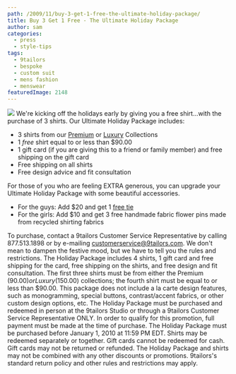 ```yaml
---
path: /2009/11/buy-3-get-1-free-the-ultimate-holiday-package/
title: Buy 3 Get 1 Free - The Ultimate Holiday Package
author: sam
categories: 
  - press
  - style-tips
tags: 
  - 9tailors
  - bespoke
  - custom suit
  - mens fashion
  - menswear
featuredImage: 2148
---
```

[![](http://4.bp.blogspot.com/_RlJ3L7W6dBw/SwMomm00_zI/AAAAAAAAH4w/nhuoX4h_AN4/s320/holiday_20091116.2.jpg)](http://4.bp.blogspot.com/_RlJ3L7W6dBw/SwMomm00_zI/AAAAAAAAH4w/nhuoX4h_AN4/s1600/holiday_20091116.2.jpg) We're kicking off the holidays early by giving you a free shirt...with the purchase of 3 shirts. Our Ultimate Holiday Package includes:

*   3 shirts from our [Premium](http://picasaweb.google.com/9tailors01/9tailorsFabric2009?feat=directlink) or [Luxury](http://picasaweb.google.com/9tailors01/9tailorsLuxuryCollectionFall2009?authkey=Gv1sRgCNnInKfA1tGs5wE&feat=directlink) Collections
*   1 _free_ shirt equal to or less than $90.00
*   1 gift card (if you are giving this to a friend or family member) and free shipping on the gift card
*   Free shipping on all shirts
*   Free design advice and fit consultation

For those of you who are feeling EXTRA generous, you can upgrade your Ultimate Holiday Package with some beautiful accessories.

*   For the guys: Add $20 and get 1 [free tie](http://9tailors.blogspot.com/2009/05/all-tied-up.html)
*   For the girls: Add $10 and get 3 free handmade fabric flower pins made from recycled shirting fabrics

To purchase, contact a 9tailors Customer Service Representative by calling 877.513.1898 or by e-mailing [customerservice@9tailors.com](mailto:customerservice@9tailors.com). We don't mean to dampen the festive mood, but we have to tell you the rules and restrictions. The Holiday Package includes 4 shirts, 1 gift card and free shipping for the card, free shipping on the shirts, and free design and fit consultation. The first three shirts must be from either the Premium ($90.00) or Luxury ($150.00) collections; the fourth shirt must be equal to or less than $90.00. This package does not include a la carte design features, such as monogramming, special buttons, contrast/accent fabrics, or other custom design options, etc. The Holiday Package must be purchased and redeemed in person at the 9tailors Studio or through a 9tailors Customer Service Representative ONLY. In order to qualify for this promotion, full payment must be made at the time of purchase. The Holiday Package must be purchased before January 1, 2010 at 11:59 PM EDT. Shirts may be redeemed separately or together. Gift cards cannot be redeemed for cash. Gift cards may not be returned or refunded. The Holiday Package and shirts may not be combined with any other discounts or promotions. 9tailors's standard return policy and other rules and restrictions may apply.